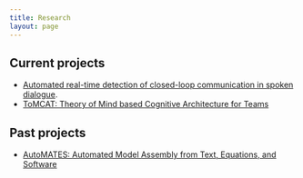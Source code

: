 ```yaml
---
title: Research
layout: page
---
```


Current projects
----------------

* [Automated real-time detection of closed-loop communication in spoken dialogue](/research/clc.html).
* [ToMCAT: Theory of Mind based Cognitive Architecture for Teams](https://ml4ai.github.io/tomcat)

Past projects
-------------

* [AutoMATES: Automated Model Assembly from Text, Equations, and Software](https://ml4ai.github.io/automates)
